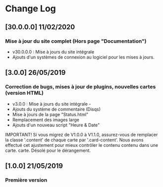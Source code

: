 # Change Log

## [30.0.0.0] 11/02/2020
### Mise à jour du site complet (Hors page "Documentation")
- v30.0.0.0 : Mise à jours du site intégrale
- Ajouts d'un systèmes de connexion au logiciel pour les mises à jours.

## [3.0.0] 26/05/2019
### Correction de bugs, mises à jour de plugins, nouvelles cartes (version HTML)
- v3.0.0 : Mise à jours du site intégrale -
- Ajouts du système de commentaire (Disqs)
- Mise à jours de la page "Status.html"
- Remplacement des images large
- Ajouts d'un nouveau script "Heure & Date"

IMPORTANT! Si vous migrez de V1.0.0 à V1.1.0, assurez-vous de remplacer la classe '.content' de chaque carte par '.card-content'. Nous avons effectué cet ajustement pour mieux contrôler le contenu contenu dans une carte. carte. Désolé pour le dérangement.

## [1.0.0] 21/05/2019
### Première version
